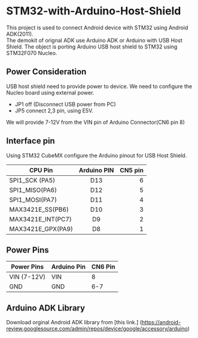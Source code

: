 # STM32-with-Arduino-Host-Shield
This project is used to connect Android device with STM32 using Android ADK(2011).  
The demokit of orignal ADK use Arduino ADK or Arduino with USB Host Shield.  The object is 
porting Arduino USB host shield to STM32 using STM32F070 Nucleo.  

## Power Consideration
USB host shield need to provide power to device.  We need to configure the Nucleo board using external power.

* JP1 off (Disconnect USB power from PC)
* JP5 connect 2,3 pin, using E5V.  

We will provide 7-12V from the VIN pin of Arduino Connector(CN6 pin 8)

## Interface pin

Using STM32 CubeMX configure the Arduino pinout for USB Host Shield.  

| CPU Pin         | Arduino PIN   | CN5 pin|
| --------------- |:-------------:| ------:|
| SPI1_SCK (PA5)  | D13           |   6   |
| SPI1_MISO(PA6)  | D12           |   5   |
| SPI1_MOSI(PA7)  | D11           |   4   |
| MAX3421E_SS(PB6)| D10           |   3   |
| MAX3421E_INT(PC7)| D9           |   2   |
| MAX3421E_GPX(PA9)| D8           |   1   |

## Power Pins
| Power Pins  | Arduino Pin | CN6 Pin|
| ----------  | ----------- | ------ |
| VIN (7-12V) | VIN         |  8     |
| GND         | GND         |  6-7   |


## Arduino ADK Library
Download orginal Android ADK library from [this link.] (https://android-review.googlesource.com/admin/repos/device/google/accessory/arduino)


